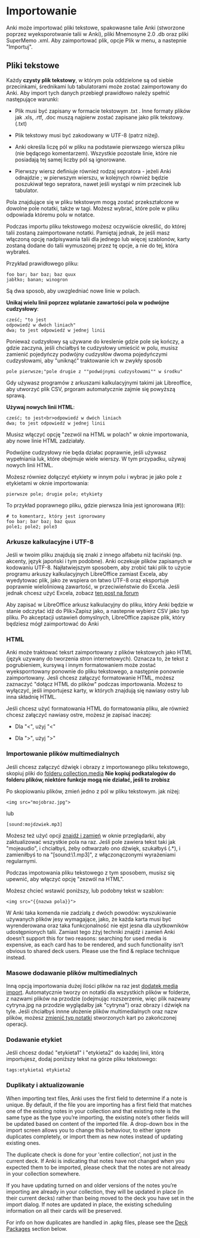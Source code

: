 # Importowanie

Anki może importować pliki tekstowe, spakowasne talie Anki (stworzone poprzez wyeksporotwanie talii w Anki), pliki Mnemosyne 2.0 .db oraz pliki SuperMemo .xml. Aby zaimportować plik, opcje Plik w menu, a nastepnie "Importuj".

## Pliki tekstowe

Każdy **czysty plik tekstowy**, w którym pola oddzielone są od siebie przecinkami, średnikami lub tabulatorami może zostać zaimportowany do Anki. Aby import tych danych przebiegł prawidłowo należy spełnić następujące warunki:

-   Plik musi być zapisany w formacie tekstowym .txt . Inne formaty plików jak .xls, .rtf, .doc muszą najpierw zostać zapisane jako plik tekstowy. (.txt)

-   Plik tekstowy musi być zakodowany w UTF-8 (patrz niżej).

-   Anki określa liczę pól w pliku na podstawie pierwszego wiersza pliku (nie będącego komentarzem). Wszystkie pozostałe linie, które nie posiadają tej samej liczby pól są ignorowane.

-   Pierwszy wiersz definiuje również rodzaj sepratora - jeżeli Anki odnajdzie ; w pierwszym wierszu, w kolejnych również będzie poszukiwał tego sepratora, nawet jeśli wystąpi w nim przecinek lub tabulator.

Pola znajdujące się w pliku tekstowym mogą zostać przekształcone w dowolne pole notatki, także w tagi. Możesz wybrać, które pole w pliku odpowiada któremu polu w notatce.

Podczas importu pliku tekstowego możesz oczywiście określić, do której talii zostaną zaimportowane notatki. Pamiętaj jednak, że jeśli masz włączoną opcję nadpisywania talii dla jednego lub więcej szablonów, karty zostaną dodane do talii wymuszonej przez tę opcje, a nie do tej, która wybrałeś.

Przykład prawidłowego pliku:

    foo bar; bar baz; baz quux
    jabłko; banan; winogron

Są dwa sposob, aby uwzgledniać nowe linie w polach.

**Unikaj wielu linii poprzez wplatanie zawartości pola w podwójne cudzysłowy**:

    cześć; "to jest
    odpowiedź w dwóch liniach"
    dwa; to jest odpowiedź w jednej linii

Ponieważ cudzysłowy są używane do kreslenie gdzie pole się kończy, a gdzie zaczyna, jeśli chciałbyś te cudzysłowy umieścić w polu, musisz zamienić pojedyńczy podwójny cudzysłów dwoma pojedyńczymi cudzysłowami, aby "uniknąć" traktowanie ich w zwykły sposób

    pole pierwsze;"pole drugie z ""podwójnymi cudzysłowami"" w środku"

Gdy używasz programów z arkuszami kalkulacyjnymi takimi jak Libreoffice, aby utworzyć plik CSV, prgoram automatycznie zajmie się powyższą sprawą.

**Używaj nowych linii HTML**:

    cześć; to jest<br>odpowiedź w dwóch liniach
    dwa; to jest odpowiedź w jednej linii

Musisz włączyć opcję "zezwól na HTML w polach" w oknie importowania, aby nowe linie HTML zadziałały.

Podwójne cudzysłowy nie będa działac poprawnie, jeśli używasz wypełniania luk, które obejmuje wiele wierszy. W tym przypadku, używaj nowych linii HTML. 

Możesz równiez dołączyć etykiety w innym polu i wybrac je jako pole z etykietami w oknie importowania:

    pierwsze pole; drugie pole; etykiety

To przykład poprawnego pliku, gdzie pierwsza linia jest ignorowana (\#)):

    # to komentarz, który jest ignorowany
    foo bar; bar baz; baz quux
    pole1; pole2; pole3

### Arkusze kalkulacyjne i UTF-8

Jeśli w twoim pliku znajdują się znaki z innego alfabetu niż łaciński (np. akcenty, język japoński i tym podobne). Anki oczekuje plików zapisanych w kodowaniu UTF-8. Najłatwiejszym sposobem, aby zrobić taki plik to użycie programu arkuszy kalkulacyjnych LibreOffice zamiast Excela, aby wyedytowac plik, jako ze wspiera on łatwo UTF-8 oraz eksportuje poprawnie wieloliniową zawartość, w przeciwieństwie do Excela. Jeśli jednak chcesz użyć Excela, zobacz [ten post na forum](https://docs.google.com/document/d/12YE_FS6A9ANLTESJNtPP116ti4nNmCBghyoJBRtno_k/edit?usp=sharing)
 
Aby zapisać w LibreOffice arkusz kalkulacyjny do pliku, który Anki będzie w stanie odczytać idź do Plik&gt;Zapisz jako, a nastepnie wybierz CSV jako typ pliku. Po akceptacji ustawień domyslnych, LibreOffice zapisze plik, który będziesz mógł zaimportować do Anki

### HTML

Anki może traktować teksrt zaimportowany z plików tekstowych jako HTML (język uzywany do tworzenia stron internetowych). Oznacza to, że tekst z pogrubieniem, kursywą i innym formatowaniem może zostać wyeksporrtowany ponownie do pliku tekstowego, a następnie ponownie zaimportowany. Jesli chcesz załączyć formatowanie HTML, możesz zaznaczyć "dołącz HTML do plików" podczas importowania. Możesz to wyłączyć, jeśli importujesz karty, w których znajdują się nawiasy ostry lub inna składnię HTML.

Jeśli chcesz użyć formatowania HTML do formatowania pliku, ale również chcesz załączyć nawiasy ostre, możesz je zapisać inaczej:

-   Dla "&lt;", użyj "&lt;"

-   Dla "&gt;", użyj "&gt;"

### Importowanie plików multimedialnych

Jeśli chcesz załączyć dźwięk i obrazy z importowanego pliku tekstowego, skopiuj pliki do [folderu collection.media](files.md) **Nie kopiuj podkatalogów do folderu plików, niektóre funkcje mogą nie działać, jeśli to zrobisz**

Po skopiowaniu plików, zmień jedno z pól w pliku tekstowym. jak niżej:

    <img src="mojobraz.jpg">

lub

    [sound:mojdzwiek.mp3]

Możesz też użyć opcji [znajdź i zamień](browsing.md) w oknie przeglądarki, aby zaktualizować wszystkie pola na raz. Jeśli pole zawiera tekst taki jak "mojeaudio", i chciałbyś, żeby odtwarzało ono dźwięk, szukałbyś (.\*), i zamieniłbyś to na "\[sound:\\1.mp3\]", z włączonączonymi wyrażeniami regularnymi. 

Podczas impotowania pliku tekstowego z tym sposobem, musisz się upewnić, aby włączyć opcję "zezwól na HTML".

Możesz chcieć wstawić poniższy, lub podobny  tekst w szablon:

    <img src="{{nazwa pola}}">

W Anki taka komenda nie zadziałą z dwóch powodów: wyszukiwanie używanych plików jesy wymagające, jako, że każda karta musi być wyrenderowana oraz taka funkcjonalność nie ejst jesna dla użytkowników udostępnionych talii. Zamiast tego żżyj techniki znajdź i zamień Anki doesn’t support this for two reasons: searching for used media is
expensive, as each card has to be rendered, and such functionality isn’t
obvious to shared deck users. Please use the find & replace technique
instead.

### Masowe dodawanie plików multimedialnych

Inną opcją importowania dużej ilości plików na raz jest [dodatek media import](https://ankiweb.net/shared/info/1531997860). Automatycznie tworzy on notatki dla wszystkich plików w folderze, z nazwami plików na przodzie (odejmując rozszerzenie, więc plik nazwany cytryna.jpg na przodzie wyglądalby jak "cytryna") oraz obrazy i dźwięk na tyle. Jeśli chciałbyś innne ułożenie plików multimedialnych oraz nazw plików, możesz [zmienić typ notatki](browsing.md) stworzonych kart po zakończonej operacji.

### Dodawanie etykiet

Jeśli chcesz dodać "etykieta1" i "etykieta2" do każdej linii, którą importujesz, dodaj poniższy tekst na górze pliku tekstowego:

    tags:etykieta1 etykieta2

### Duplikaty i aktualizowanie

When importing text files, Anki uses the first field to determine if a
note is unique. By default, if the file you are importing has a first
field that matches one of the existing notes in your collection and that
existing note is the same type as the type you’re importing, the
existing note’s other fields will be updated based on content of the
imported file. A drop-down box in the import screen allows you to change
this behaviour, to either ignore duplicates completely, or import them
as new notes instead of updating existing ones.

The duplicate check is done for your 'entire collection', not just in
the current deck. If Anki is indicating that notes have not changed when
you expected them to be imported, please check that the notes are not
already in your collection somewhere.

If you have updating turned on and older versions of the notes you’re
importing are already in your collection, they will be updated in place
(in their current decks) rather than being moved to the deck you have
set in the import dialog. If notes are updated in place, the existing
scheduling information on all their cards will be preserved.

For info on how duplicates are handled in .apkg files, please see the
[Deck Packages](exporting.md) section below.

